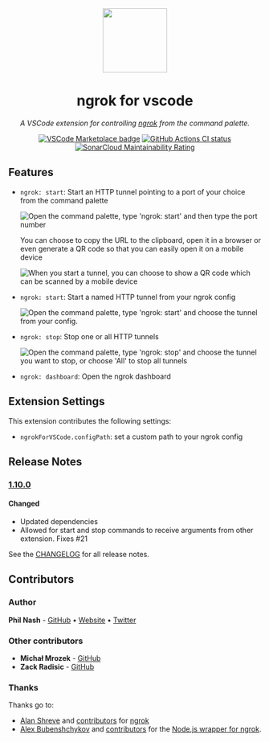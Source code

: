 <div style="text-align:center" align="center">
  <img src="images/icon.png" height="128" width="128">
  <h1>ngrok for vscode</h1>
  <p><em>A VSCode extension for controlling <a href="https://ngrok.com/">ngrok</a> from the command palette.</em></p>
  <p>
    <a href="https://marketplace.visualstudio.com/items?itemName=philnash.ngrok-for-vscode"><img src="https://vsmarketplacebadge.apphb.com/version-short/philnash.ngrok-for-vscode.svg?label=ngrok%20for%20VSCode&color=blue&logo=visual-studio-code" alt="VSCode Marketplace badge" /></a>
    <a href="https://github.com/philnash/ngrok-for-vscode/actions"><img src="https://img.shields.io/github/workflow/status/philnash/ngrok-for-vscode/Tests.svg?logo=github&label=Tests" alt="GitHub Actions CI status" /></a>
    <a href="https://sonarcloud.io/summary/new_code?id=philnash_ngrok-for-vscode"><img src="https://sonarcloud.io/api/project_badges/measure?project=philnash_ngrok-for-vscode&metric=sqale_rating" alt="SonarCloud Maintainability Rating" /></a>
  </p>
</div>

## Features

- `ngrok: start`: Start an HTTP tunnel pointing to a port of your choice from the command palette

  ![Open the command palette, type 'ngrok: start' and then type the port number](images/start.gif)

  You can choose to copy the URL to the clipboard, open it in a browser or even generate a QR code so that you can easily open it on a mobile device

  ![When you start a tunnel, you can choose to show a QR code which can be scanned by a mobile device](images/start-qr.gif)

- `ngrok: start`: Start a named HTTP tunnel from your ngrok config

  ![Open the command palette, type 'ngrok: start' and choose the tunnel from your config.](images/start-named.gif)

- `ngrok: stop`: Stop one or all HTTP tunnels

  ![Open the command palette, type 'ngrok: stop' and choose the tunnel you want to stop, or choose 'All' to stop all tunnels](images/stop.gif)

- `ngrok: dashboard`: Open the ngrok dashboard

## Extension Settings

This extension contributes the following settings:

- `ngrokForVSCode.configPath`: set a custom path to your ngrok config

## Release Notes

### [1.10.0](https://github.com/philnash/ngrok-for-vscode/compare/v1.9.2...1.10.0)
#### Changed

- Updated dependencies
- Allowed for start and stop commands to receive arguments from other extension. Fixes #21

See the [CHANGELOG](CHANGELOG.md) for all release notes.

## Contributors

### Author

**Phil Nash** - [GitHub](https://github.com/philnash) • [Website](https://philna.sh) • [Twitter](https://twitter.com/philnash)

### Other contributors

- **Michał Mrozek** - [GitHub](https://github.com/Michsior14)
- **Zack Radisic** - [GitHub](https://github.com/zackradisic)

### Thanks

Thanks go to:

- [Alan Shreve](https://github.com/inconshreveable) and [contributors](https://github.com/inconshreveable/ngrok/graphs/contributors) for [ngrok](https://ngrok.com)
- [Alex Bubenshchykov](https://github.com/bubenshchykov) and [contributors](https://github.com/bubenshchykov/ngrok/graphs/contributors) for the [Node.js wrapper for ngrok](https://github.com/bubenshchykov/ngrok).
